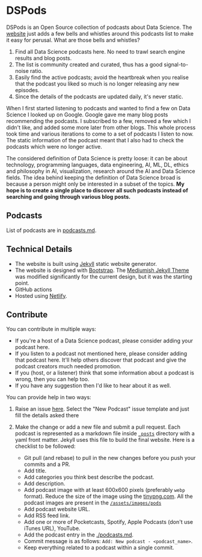 DSPods
===


DSPods is an Open Source collection of podcasts about Data Science. The [website](https://dspods.netlify.app/) just adds a few bells and whistles around this podcasts list to make it easy for perusal. What are those bells and whistles?

1. Find all Data Science podcasts here. No need to trawl search engine results and blog posts.
2. The list is community created and curated, thus has a good signal-to-noise ratio.
3. Easily find the active podcasts; avoid the heartbreak when you realise that the podcast you liked so much is no longer releasing any new episodes.
4. Since the details of the podcasts are updated daily, it's never static.


When I first started listening to podcasts and wanted to find a few on Data Science I looked up on Google. Google gave me many blog posts recommending the podcasts. I subscribed to a few, removed a few which I didn't like, and added some more later from other blogs. This whole process took time and various iterations to come to a set of podcasts I listen to now. The static information of the podcast meant that I also had to check the podcasts which were no longer active.

The considered definition of Data Science is pretty loose: it can be about technology, programming languages, data engineering, AI, ML, DL, ethics and philosophy in AI, visualization, research around the AI and Data Science fields. The idea behind keeping the definition of Data Science broad is because a person might only be interested in a subset of the topics. **My hope is to create a single place to discover all such podcasts instead of searching and going through various blog posts.**


## Podcasts

List of podcasts are in [podcasts.md](podcasts.md).


## Technical Details

- The website is built using [Jekyll](https://jekyllrb.com) static website generator.
- The website is designed with [Bootstrap](https://getbootstrap.com/). The [Mediumish Jekyll Theme](https://www.wowthemes.net/mediumish-free-jekyll-template/) was modified significantly for the current design, but it was the starting point.
- GitHub actions
- Hosted using [Netlify](https://www.netlify.com/).


## Contribute

You can contribute in multiple ways:

- If you're a host of a Data Science podcast, please consider adding your podcast here.
- If you listen to a podcast not mentioned here, please consider adding that podcast here. It'll help others discover that podcast and give the podcast creators much needed promotion.
- If you (host, or a listener) think that some information about a podcast is wrong, then you can help too.
- If you have any suggestion then I'd like to hear about it as well.

You can provide help in two ways:

1. Raise an issue [here](https://github.com/TrigonaMinima/dspods/issues/new). Select the "New Podcast" issue template and just fill the details asked there
2. Make the change or add a new file and submit a pull request. Each podcast is represented as a markdown file inside [`_posts`](_posts) directory with a yaml front matter. Jekyll uses this file to build the final website. Here is a checklist to be followed:

    - Git pull (and rebase) to pull in the new changes before you push your commits and a PR.
    - Add title.
    - Add categories you think best describe the podcast.
    - Add description.
    - Add podcast image with at least 600x600 pixels (preferably `webp` format). Reduce the size of the image using the [tinypng.com](https://tinypng.com/). All the podcast images are present in the [`/assets/images/pods`](/assets/images/pods)
    - Add podcast website URL.
    - Add RSS feed link.
    - Add one or more of Pocketcasts, Spotify, Apple Podcasts (don't use iTunes URL), YouTube.
    - Add the podcast entry in the [./podcasts.md](https://github.com/TrigonaMinima/dspods/blob/gh-pages/podcasts.md).
    - Commit message is as follows: `Add: New podcast - <podcast_name>`.
    - Keep everything related to a podcast within a single commit.
